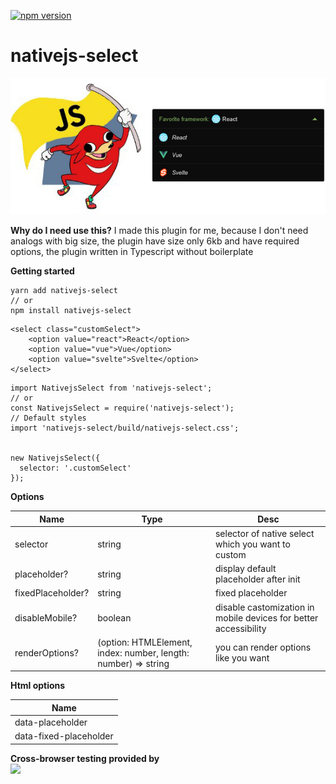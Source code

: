 [![npm version](https://badge.fury.io/js/nativejs-select.svg)](https://badge.fury.io/js/nativejs-select)

# nativejs-select
![alt text](https://github.com//FrontendMetis/nativejs-select/blob/master/devserver/img/nativejs-select.png?raw=true)

**Why do I need use this?**
I made this plugin for me, because I don't need analogs with big size, the plugin have size only 6kb and have required options, the plugin written in Typescript without boilerplate

**Getting started**
```
yarn add nativejs-select 
// or
npm install nativejs-select
```

```
<select class="customSelect">
    <option value="react">React</option>
    <option value="vue">Vue</option>
    <option value="svelte">Svelte</option>
</select>
```


```
import NativejsSelect from 'nativejs-select';
// or
const NativejsSelect = require('nativejs-select');
// Default styles
import 'nativejs-select/build/nativejs-select.css';


new NativejsSelect({
  selector: '.customSelect'
});
```

**Options** 

| Name | Type | Desc |
| -------- | -------- | -------- | 
| selector  | string  | selector of native select which you want to custom |
| placeholder?  | string  | display default placeholder after init |
| fixedPlaceholder? | string  | fixed placeholder |
| disableMobile? | boolean  | disable castomization in mobile devices for better accessibility |
| renderOptions? | (option: HTMLElement, index: number, length: number) => string | you can render options like you want |

**Html options** 

| Name | 
| -------- | 
| data-placeholder  | 
| data-fixed-placeholder |

**Cross-browser testing provided by** \
<a href="https://www.browserstack.com/" target="_blank">
  <img width="222px" src="https://i1.wp.com/www.diogonunes.com/blog/wp-content/uploads/2016/07/browserstack-logo.png?resize=840%2C276">
</a>
